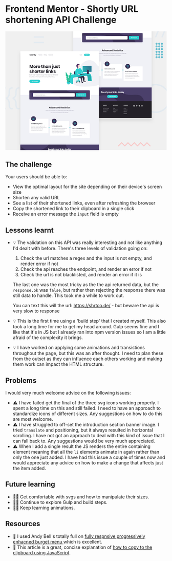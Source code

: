 # Frontend Mentor - Shortly URL shortening API Challenge

![Design preview for the Shortly URL shortening API coding challenge](./design/desktop-preview.jpg)

## The challenge

Your users should be able to:

- View the optimal layout for the site depending on their device's screen size
- Shorten any valid URL
- See a list of their shortened links, even after refreshing the browser
- Copy the shortened link to their clipboard in a single click
- Receive an error message the `input` field is empty

## Lessons learnt

- 💡 The validation on this API was really interesting and not like anything I'd dealt with before. There's three levels of validation going on:

  1. Check the url matches a regex and the input is not empty, and render error if not
  2. Check the api reaches the endpoint, and render an error if not
  3. Check the url is not blacklisted, and render an error if it is

  The last one was the most tricky as the the api returned data, but the `response.ok` was `false`, but rather then rejecting the response there was still data to handle. This took me a while to work out.

  You can text this will the url: https://shrtco.de/ - but beware the api is very slow to response

- 💡 This is the first time using a 'build step' that I created myself. This also took a long time for me to get my head around. Gulp seems fine and I like that it's in JS but I already ran into npm version issues so I am a little afraid of the complexity it brings.
- 💡 I have worked on applying some animations and transistions throughout the page, but this was an after thought. I need to plan these from the outset as they can influence each others working and making them work can impact the HTML structure.

## Problems

I would very much welcome advice on the following issues:

- ⚠️ I have failed get the final of the three svg icons working properly. I spent a long time on this and still failed. I need to have an approach to standardize icons of different sizes. Any suggestions on how to do this are most welcome.
- ⚠️ I have struggled to off-set the introduction section banner image. I tried `translate` and positioning, but it always resulted in horizontal scrolling. I have not got an approach to deal with this kind of issue that I can fall back to. Any suggestions would be very much appreciated.
- ⚠️ When I add a single result the JS renders the entire containing element meaning that all the `li` elements animate in again rather than only the one just added. I have had this issue a couple of times now and would appreciate any advice on how to make a change that affects just the item added.

## Future learning

- 🙇‍♂️ Get comfortable with svgs and how to manipulate their sizes.
- 🙇‍♂️ Continue to explore Gulp and build steps.
- 🙇‍♂️ Keep learning animations.

## Resources

- 🔗 I used Andy Bell's totally full on [fully respnsive progressively enhacned burget menu ](https://piccalil.li/tutorial/build-a-fully-responsive-progressively-enhanced-burger-menu/) which is excellent.
- 🔗 This article is a great, concise explanation of [how to copy to the clipboard using JavaScript](https://flaviocopes.com/clipboard-api/).
